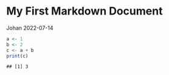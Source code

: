 My First Markdown Document
================
Johan
2022-07-14

``` r
a <- 1
b <- 2
c <- a + b
print(c)
```

    ## [1] 3
